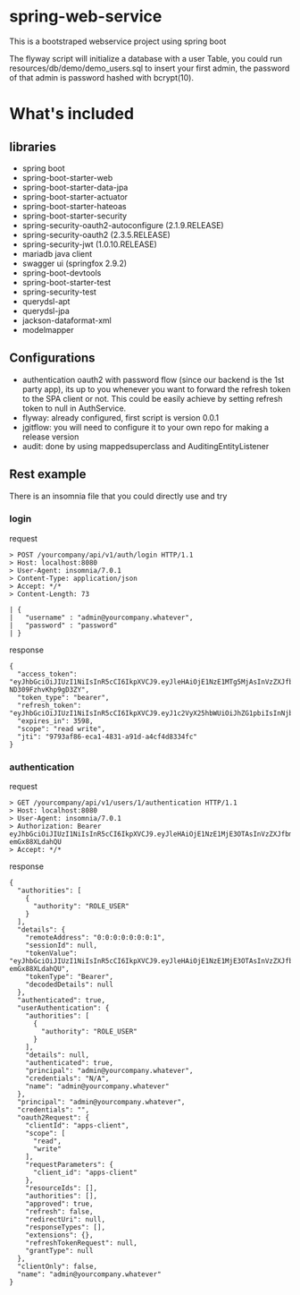 # spring-web-service
This is a bootstraped webservice project using spring boot

The flyway script will initialize a database with a user Table, you could run resources/db/demo/demo_users.sql to insert your first admin, the password of that admin is password hashed with bcrypt(10).

# What's included
## libraries
- spring boot
- spring-boot-starter-web
- spring-boot-starter-data-jpa
- spring-boot-starter-actuator
- spring-boot-starter-hateoas
- spring-boot-starter-security
- spring-security-oauth2-autoconfigure (2.1.9.RELEASE)
- spring-security-oauth2 (2.3.5.RELEASE)
- spring-security-jwt (1.0.10.RELEASE)
- mariadb java client
- swagger ui (springfox 2.9.2)
- spring-boot-devtools
- spring-boot-starter-test
- spring-security-test
- querydsl-apt
- querydsl-jpa
- jackson-dataformat-xml
- modelmapper

## Configurations
- authentication oauth2 with password flow (since our backend is the 1st party app), its up to you whenever you want to forward the refresh token to the SPA client or not. This could be easily achieve by setting refresh token to null in AuthService.
- flyway: already configured, first script is version 0.0.1
- jgitflow: you will need to configure it to your own repo for making a release version
- audit: done by using mappedsuperclass and AuditingEntityListener

## Rest example
There is an insomnia file that you could directly use and try

### login
request
```
> POST /yourcompany/api/v1/auth/login HTTP/1.1
> Host: localhost:8080
> User-Agent: insomnia/7.0.1
> Content-Type: application/json
> Accept: */*
> Content-Length: 73

| {
| 	"username" : "admin@yourcompany.whatever",
| 	"password" : "password"
| }
```

response
```
{
  "access_token": "eyJhbGciOiJIUzI1NiIsInR5cCI6IkpXVCJ9.eyJleHAiOjE1NzE1MTg5MjAsInVzZXJfbmFtZSI6ImFkbWluIiwiYXV0aG9yaXRpZXMiOlsiUk9MRV9VU0VSIl0sImp0aSI6Ijk3OTNhZjg2LWVjYTEtNDgzMS1hOTFkLWE0Y2Y0ZDgzMzRmYyIsImNsaWVudF9pZCI6ImFwcHMtY2xpZW50Iiwic2NvcGUiOlsicmVhZCIsIndyaXRlIl19.VrEIF7aJOP6bEGGdW3tP_toG-ND309FzhvKhp9gD3ZY",
  "token_type": "bearer",
  "refresh_token": "eyJhbGciOiJIUzI1NiIsInR5cCI6IkpXVCJ9.eyJ1c2VyX25hbWUiOiJhZG1pbiIsInNjb3BlIjpbInJlYWQiLCJ3cml0ZSJdLCJhdGkiOiI5NzkzYWY4Ni1lY2ExLTQ4MzEtYTkxZC1hNGNmNGQ4MzM0ZmMiLCJleHAiOjE1NzQxMDczMjAsImF1dGhvcml0aWVzIjpbIlJPTEVfVVNFUiJdLCJqdGkiOiJmOWUxMWRiNi04MWEyLTRjZTMtYWRjZi03NWRiYzc0NGZmZjAiLCJjbGllbnRfaWQiOiJhcHBzLWNsaWVudCJ9.v_wNGmjRZXGlzFEHMtQcrKVlNXjuWleGPN3CXTbB0SE",
  "expires_in": 3598,
  "scope": "read write",
  "jti": "9793af86-eca1-4831-a91d-a4cf4d8334fc"
}
```

### authentication
request
```
> GET /yourcompany/api/v1/users/1/authentication HTTP/1.1
> Host: localhost:8080
> User-Agent: insomnia/7.0.1
> Authorization: Bearer eyJhbGciOiJIUzI1NiIsInR5cCI6IkpXVCJ9.eyJleHAiOjE1NzE1MjE3OTAsInVzZXJfbmFtZSI6ImFkbWluQHlvdXJjb21wYW55LndoYXRldmVyIiwiYXV0aG9yaXRpZXMiOlsiUk9MRV9VU0VSIl0sImp0aSI6IjJlMWM5MDFiLTY4NTMtNGFlZi04ZDljLTM5MTkwMGRlYTZmMiIsImNsaWVudF9pZCI6ImFwcHMtY2xpZW50Iiwic2NvcGUiOlsicmVhZCIsIndyaXRlIl19.aNUj2ywSQusbwGBOxXAekF6pfvp8c-emGx88XLdahQU
> Accept: */*
```

response
```
{
  "authorities": [
    {
      "authority": "ROLE_USER"
    }
  ],
  "details": {
    "remoteAddress": "0:0:0:0:0:0:0:1",
    "sessionId": null,
    "tokenValue": "eyJhbGciOiJIUzI1NiIsInR5cCI6IkpXVCJ9.eyJleHAiOjE1NzE1MjE3OTAsInVzZXJfbmFtZSI6ImFkbWluQHlvdXJjb21wYW55LndoYXRldmVyIiwiYXV0aG9yaXRpZXMiOlsiUk9MRV9VU0VSIl0sImp0aSI6IjJlMWM5MDFiLTY4NTMtNGFlZi04ZDljLTM5MTkwMGRlYTZmMiIsImNsaWVudF9pZCI6ImFwcHMtY2xpZW50Iiwic2NvcGUiOlsicmVhZCIsIndyaXRlIl19.aNUj2ywSQusbwGBOxXAekF6pfvp8c-emGx88XLdahQU",
    "tokenType": "Bearer",
    "decodedDetails": null
  },
  "authenticated": true,
  "userAuthentication": {
    "authorities": [
      {
        "authority": "ROLE_USER"
      }
    ],
    "details": null,
    "authenticated": true,
    "principal": "admin@yourcompany.whatever",
    "credentials": "N/A",
    "name": "admin@yourcompany.whatever"
  },
  "principal": "admin@yourcompany.whatever",
  "credentials": "",
  "oauth2Request": {
    "clientId": "apps-client",
    "scope": [
      "read",
      "write"
    ],
    "requestParameters": {
      "client_id": "apps-client"
    },
    "resourceIds": [],
    "authorities": [],
    "approved": true,
    "refresh": false,
    "redirectUri": null,
    "responseTypes": [],
    "extensions": {},
    "refreshTokenRequest": null,
    "grantType": null
  },
  "clientOnly": false,
  "name": "admin@yourcompany.whatever"
}
```